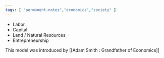 ```yaml
---
tags: [ "permanent-notes","economics","society" ]
---
```


- Labor
- Capital
- Land / Natural Resources
- Entrepreneurship

This model was introduced by [[Adam Smith : Grandfather of Economics]]